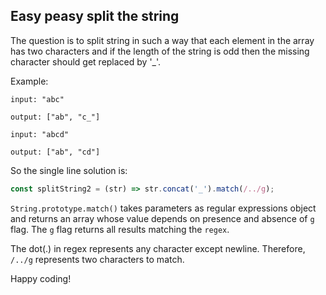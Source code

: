 ## Easy peasy split the string

The question is to split string in such a way that each element in the array has two characters and if the length of the string is odd then the missing character should get replaced by '_'.


Example: 

`input: "abc"`

`output: ["ab", "c_"]`


`input: "abcd"`

`output: ["ab", "cd"]`


So the single line solution is: 

```javascript
const splitString2 = (str) => str.concat('_').match(/../g);
```

`String.prototype.match()` takes parameters as regular expressions object and returns an array whose value depends on presence and absence of `g` flag. The `g` flag returns all results matching the `regex`.


The dot(.) in regex represents any character except newline. Therefore, `/../g` represents two characters to match.  

Happy coding!
